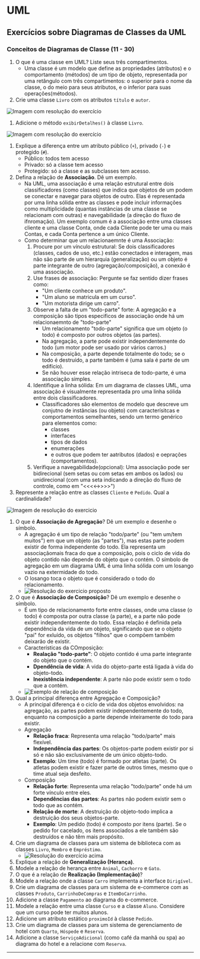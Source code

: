# UML

## Exercícios sobre Diagramas de Classes da UML

### Conceitos de Diagramas de Classe (11 - 30)

1. O que é uma classe em UML? Liste seus três compartimentos.
    - Uma classe é um modelo que define as propriedades (atributos) e o comportamento (métodos) de um tipo de objeto, representada por uma retângulo com três compartimentos: o superior para o nome da classe, o do meio para seus atributos, e o inferior para suas operações(métodos).
1. Crie uma classe `Livro` com os atributos `título` e `autor`.

![Imagem com resolução do exercício](image.png)

1. Adicione o método `exibirDetalhes()` à classe `Livro`.

![Imagem com resolução do exercício](image-1.png)

1. Explique a diferença entre um atributo público (`+`), privado (`-`) e protegido (`#`).
    - Público: todos tem acesso
    - Privado: só a classe tem acesso
    - Protegido: só a classe e as subclasses tem acesso.
1. Defina a relação de **Associação**. Dê um exemplo.
    - Na UML, uma associação é uma relação estrutural entre dois classificadores (como classes) que indica que objetos de um podem se conectar e navegar para objetos de outro. Elas é representada por uma linha sólida entre as classes e pode incluir informações como multiplicidade (quantas instâncias de uma classe se relacionam com outras) e navegabilidade (a direção do fluxo de ifnromação). Um exemplo comum é a associação entre uma classes cliente e uma classe Conta, onde cada Cliente pode ter uma ou mais Contas, e cada Conta pertence a um único Cliente.
    - Como determinar que um relacionaemnte é uma Associação:
        1. Procure por um vínculo estrutural: Se dois classificadores (classes, cados de uso, etc.) estão conectados e interagem, mas não são parte de um hierarquia (generalização) ou um objeto é parte integrante de outro (agregação/composição), a conexão é uma associação.
        2. Use frases de associação: Pergunte se faz sentido dizer frases como:
            - "Um cliente conhece um produto".
            - "Um aluno se matricula em um curso".
            - "Um motorista dirige um carro".
        3. Observe a falta de um "todo-parte" forte: A agregação e a composição são tipos especificos de associação onde há um relacionaemnto de "todo-parte"
            - Um relacionamento "todo-parte" significa que um objeto (o todo) é composto por outros objetos (as partes).
            - Na agregação, a parte pode existir independentemente do todo (um motor pode ser usado por vários carros.)
            - Na composição, a parte depende totalmente do todo; se o todo é destruído, a parte também é (uma sala é parte de um edifício).
            - Se não houver esse relação intriseca de todo-parte, é uma associação simples.
        4. Identifique a linha sólida: Em um diagrama de classes UML, uma associação é visualmente representada pro uma linha sólida entre dois classificadores.
            - Classificadores são elementos de modelo que descreve um conjutno de instãncias (ou objeto) com caracterísitcas e comportamentos semelhantes, sendo um termo genérico para elementos como:
                - classes
                - interfaces
                - tipos de dados
                - enumerações
                - e outros que podem ter aatributos (dados) e oeprações (comportamentos).
        5. Verifique a navegabilidade(opcional): Uma associação pode ser bidirecional (sem setas ou com setas em ambos os lados) ou unidirecional (com uma seta indicando a direção do fluxo de controle, como em "<<<<->>>>")
1. Represente a relação entre as classes `Cliente` e `Pedido`. Qual a cardinalidade?

![Imagem de resolução do exercicio](image-2.png)

1. O que é **Associação de Agregação**? Dê um exemplo e desenhe o símbolo.
    - A agregação é um tipo de relação "todo/parte" (ou "tem um/tem muitos") em que um objeto (as "partes"), mas estas parte podem existir de forma independente do todo. Ela representa um associaçãomais fraca do que a composição, pois o ciclo de vida do objeto contido não depende do objeto que o contém. O símbolo de agregação em um diagrama UML é uma linha sólida com um losango vazio na extermidade do todo.
    - O losango toca o objeto que é considerado o todo do relacionamento.
    - ![Resolução do exercicio proposto](image-3.png)
1. O que é **Associação de Composição**? Dê um exemplo e desenhe o símbolo.
    - É um tipo de relacionamento forte entre classes, onde uma classe (o todo) é composta por outra classe (a parte), e a parte não pode existir independentemente do todo. Essa relação é definida pela dependência da vida de um objeto, significando que se o objeto "pai" for exluído, os objetos "filhos" que o compõem também deixarão de existir.
    - Características da COmposição:
        - **Realação "todo-parte"**: O objeto contido é uma parte integrante do objeto que o contém.
        - **Dpendência de vida**: A vida do objeto-parte está ligada à vida do objeto-todo.
        - **Inexistência independente**: A parte não pode existir sem o todo que a contém.
    - ![Exemplo de relação de composição](image-4.png)
1. Qual a principal diferença entre Agregação e Composição?
    - A principal diferença é o ciclo de vida dos objetos envolvidos: na agregação, as partes podem existir independentemente do todo, enquanto na composição a parte depende inteiramente do todo para existir.
    - Agregação
        - **Relação fraca**: Representa uma relação "todo/parte" mais flexível.
        - **Independência das partes**: Os objetos-parte podem existir por si só e não são exclusivamente de um único objeto-todo.
        - **Exemplo**: Um time (todo) é formado por atletas (parte). Os atletas podem existir e fazer parte de outros times, mesmo que o time atual seja desfeito.
    - Composição
        - **Relação forte**: Representa uma relação "todo/parte" onde há um forte vínculo entre eles.
        - **Dependências das partes**: As partes não podem existir sem o todo que as contém.
        - **Relação de morte**: A destruição do objeto-todo implica a destruição dos seus objetos-parte.
        - **Exemplo**: Um pedido (todo) é composto por itens (parte). Se o pedido for cacelado, os itens associados a ele também são destruídos e não têm mais propósito.
1. Crie um diagrama de classes para um sistema de biblioteca com as classes `Livro`, `Membro` e `Empréstimo`.
    - ![Resolução do exercício acima](image.png)
1. Explique a relação de **Generalização (Herança)**.
1. Modele a relação de herança entre `Animal`, `Cachorro` e `Gato`.
1. O que é a relação de **Realização (Implementação)**?
1. Modele a relação onde a classe `Carro` implementa a interface `Dirigível`.
1. Crie um diagrama de classes para um sistema de e-commerce com as classes `Produto`, `CarrinhoDeCompras` e `ItemDoCarrinho`.
1. Adicione a classe `Pagamento` ao diagrama do e-commerce.
1. Modele a relação entre uma classe `Curso` e a classe `Aluno`. Considere que um curso pode ter muitos alunos.
1. Adicione um atributo estático `proximoId` à classe `Pedido`.
1. Crie um diagrama de classes para um sistema de gerenciamento de hotel com `Quarto`, `Hóspede` e `Reserva`.
1. Adicione a classe `ServiçoAdicional` (como café da manhã ou spa) ao diagrama do hotel e a relacione com `Reserva`.

---
